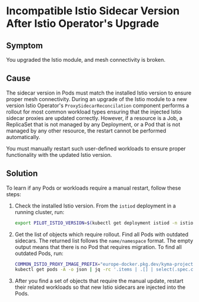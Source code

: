 <!-- open-source-only -->
# Incompatible Istio Sidecar Version After Istio Operator's Upgrade

## Symptom

You upgraded the Istio module, and mesh connectivity is broken.

## Cause

The sidecar version in Pods must match the installed Istio version to ensure proper mesh connectivity. During an upgrade of the Istio module to a new version Istio Operator's `ProxySidecarReconcilation` component performs a rollout for most common workload types ensuring that the injected Istio sidecar proxies are updated correctly.
However, if a resource is a Job, a ReplicaSet that is not managed by any Deployment, or a Pod that is not managed by any other resource, the restart cannot be performed automatically.

You must manually restart such user-defined workloads to ensure proper functionality with the updated Istio version.

## Solution

To learn if any Pods or workloads require a manual restart, follow these steps:

1. Check the installed Istio version. From the `istiod` deployment in a running cluster, run:

   ```bash
   export PILOT_ISTIO_VERSION=$(kubectl get deployment istiod -n istio-system -o json | jq '.spec.template.spec.containers | .[].image' | sed 's/[^:"]*[:]//' | sed 's/["]//g')
   ```

2. Get the list of objects which require rollout. Find all Pods with outdated sidecars. The returned list follows the `name/namespace` format. The empty output means that there is no Pod that requires migration. To find all outdated Pods, run:

   ```bash
   COMMON_ISTIO_PROXY_IMAGE_PREFIX="europe-docker.pkg.dev/kyma-project/prod/external/istio/proxyv2"
   kubectl get pods -A -o json | jq -rc '.items | .[] | select(.spec.containers[].image | startswith("'"${COMMON_ISTIO_PROXY_IMAGE_PREFIX}"'") and (endswith("'"${PILOT_ISTIO_VERSION}"'") | not))  | "\(.metadata.name)/\(.metadata.namespace)"'
   ```

3. After you find a set of objects that require the manual update, restart their related workloads so that new Istio sidecars are injected into the Pods.
